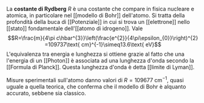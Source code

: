 La **costante di Rydberg** $R$ è una costante che compare in fisica nucleare e atomica, in particolare nel [[modello di Bohr]] dell'atomo. Si tratta della profondità della buca di [[Potenziale]] in cui si trova un [[elettrone]] nello [[stato]] fondamentale dell'[[atomo di idrogeno]]. Vale
$$R=\frac{m}{4\pi c\hbar^{3}}\left(\frac{e^{2}}{4\pi\epsilon_{0}}\right)^{2}  =109737\text{ cm}^{-1}\simeq13.6\text{ eV}$$
L'equivalenza tra energia e lunghezza si ottiene grazie al fatto che una l'energia di un [[Photon]] è associata ad una lunghezza d'onda secondo la [[Formula di Planck]]. Questa lunghezza d'onda è detta [[limite di Lyman]].

Misure sperimentali sull'atomo danno valori di $R=109677\text{ cm}^{-1}$, quasi uguale a quella teorica, che conferma che il modello di Bohr è alquanto accurato, sebbene sia classico.